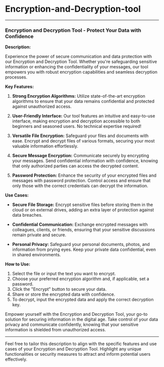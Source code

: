 # Encryption-and-Decryption-tool
---

### Encryption and Decryption Tool - Protect Your Data with Confidence

**Description:**

Experience the power of secure communication and data protection with our Encryption and Decryption Tool. Whether you're safeguarding sensitive information or enhancing the confidentiality of your messages, our tool empowers you with robust encryption capabilities and seamless decryption processes.

**Key Features:**

1. **Strong Encryption Algorithms:**
   Utilize state-of-the-art encryption algorithms to ensure that your data remains confidential and protected against unauthorized access.

2. **User-Friendly Interface:**
   Our tool features an intuitive and easy-to-use interface, making encryption and decryption accessible to both beginners and seasoned users. No technical expertise required!

3. **Versatile File Encryption:**
   Safeguard your files and documents with ease. Encrypt and decrypt files of various formats, securing your most valuable information effortlessly.

4. **Secure Message Encryption:**
   Communicate securely by encrypting your messages. Send confidential information with confidence, knowing that only authorized parties can access the decrypted content.

5. **Password Protection:**
   Enhance the security of your encrypted files and messages with password protection. Control access and ensure that only those with the correct credentials can decrypt the information.

**Use Cases:**

- **Secure File Storage:**
  Encrypt sensitive files before storing them in the cloud or on external drives, adding an extra layer of protection against data breaches.

- **Confidential Communication:**
  Exchange encrypted messages with colleagues, clients, or friends, ensuring that your sensitive discussions remain private and secure.

- **Personal Privacy:**
  Safeguard your personal documents, photos, and information from prying eyes. Keep your private data confidential, even in shared environments.

**How to Use:**

1. Select the file or input the text you want to encrypt.
2. Choose your preferred encryption algorithm and, if applicable, set a password.
3. Click the "Encrypt" button to secure your data.
4. Share or store the encrypted data with confidence.
5. To decrypt, input the encrypted data and apply the correct decryption key.

Empower yourself with the Encryption and Decryption Tool, your go-to solution for securing information in the digital age. Take control of your data privacy and communicate confidently, knowing that your sensitive information is shielded from unauthorized access.

---

Feel free to tailor this description to align with the specific features and use cases of your Encryption and Decryption Tool. Highlight any unique functionalities or security measures to attract and inform potential users effectively.
